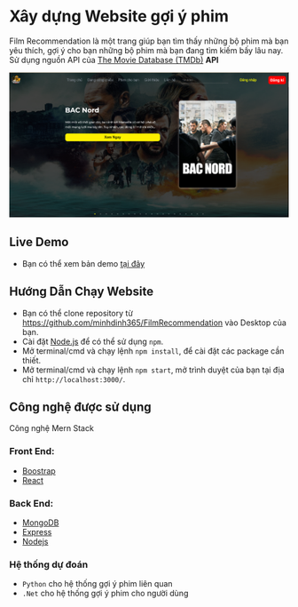 # Xây dựng Website gợi ý phim

Film Recommendation là một trang giúp bạn tìm thấy những bộ phim mà bạn yêu thích, gợi ý cho bạn những bộ phim mà bạn đang tìm kiếm bấy lâu nay. Sử dụng nguồn API của [ The Movie Database (TMDb)][1] **API**

  [1]: https://www.themoviedb.org/documentation/api
![The Film recomend in Reactjs](https://github.com/minhdinh365/FilmRecommendation/blob/main/Project/public/images/demo.PNG)

## Live Demo
* Bạn có thể xem bản demo [tại đây](https://chom-phim.netlify.app/#/)


## Hướng Dẫn Chạy Website
* Bạn có thể clone repository từ https://github.com/minhdinh365/FilmRecommendation vào Desktop của bạn.
* Cài đặt [Node.js](https://nodejs.org/en/) để có thể sử dụng `npm`.
* Mở terminal/cmd và chạy lệnh `npm install`, để cài đặt các package cần thiết.
* Mở terminal/cmd và chạy lệnh `npm start`, mở trình duyệt của bạn tại địa chỉ `http://localhost:3000/`.



## Công nghệ được sử dụng
Công nghệ Mern Stack
### Front End:
* [Boostrap](https://getbootstrap.com/)
* [React](https://reactjs.org/)
### Back End:
* [MongoDB](https://www.mongodb.com/)
* [Express](https://expressjs.com/)
* [Nodejs](https://nodejs.dev/)
### Hệ thống dự đoán
* `Python` cho hệ thống gợi ý phim liên quan
* `.Net` cho hệ thống gợi ý phim cho người dùng
